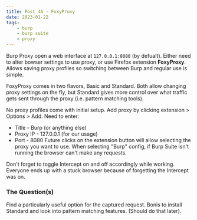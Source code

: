 ```yaml
---
title: Post 46 - FoxyProxy
date: 2023-01-22
tags:
    - burp
    - burp suite
    - proxy
---
```

Burp Proxy open a web interface at <code>127.0.0.1:8080</code> (by defualt). Either need to alter bowser settings to use proxy, or use Firefox extension **FoxyProxy**. Allows saving proxy profiles so switching between Burp and regular use is simple. 

FoxyProxy comes in two flavors, Basic and Standard. Both allow changing proxy settings on the fly, but Standard gives more control over what traffic gets sent through the proxy (i.e. pattern matching tools). 

No proxy profiles come with initial setup. Add proxy by clicking extension > Options > Add. Need to enter:<br>
- Title - Burp (or anything else)
- Proxy IP - 127.0.0.1 (for our usage)
- Port - 8080
Future clicks on the extension button will allow selecting the proxy you want to use. When selecting "Burp" config, if Burp Suite isn't running the browser can't make any requests. 

Don't forget to toggle Intercept on and off accordingly while working. Everyone ends up with a stuck browser because of forgetting the Intercept was on.

### The Question(s)
Find a particularly useful option for the captured request. Bonis to install Standard and look into pattern matching features. (Should do that later).